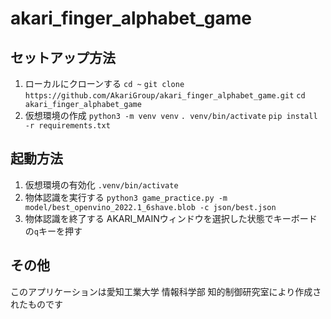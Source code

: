 
# akari_finger_alphabet_game

## セットアップ方法
1. ローカルにクローンする
   `cd ~`
   `git clone https://github.com/AkariGroup/akari_finger_alphabet_game.git`
   `cd akari_finger_alphabet_game`
2. 仮想環境の作成
   `python3 -m venv venv`
   `. venv/bin/activate`
   `pip install -r requirements.txt`
## 起動方法
1. 仮想環境の有効化
   `.venv/bin/activate`
2. 物体認識を実行する
   `python3 game_practice.py -m model/best_openvino_2022.1_6shave.blob -c json/best.json`
3. 物体認識を終了する
   AKARI_MAINウィンドウを選択した状態でキーボードの`q`キーを押す

## その他
このアプリケーションは愛知工業大学 情報科学部 知的制御研究室により作成されたものです